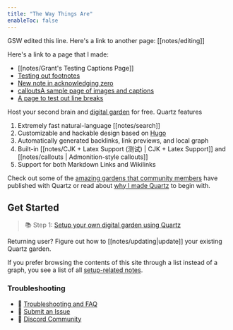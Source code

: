 ```yaml
---
title: "The Way Things Are"
enableToc: false
---
```

GSW edited this line.
Here's a link to another page: [[notes/editing]]

Here's a link to a page that I made:
- [[notes/Grant's Testing Captions Page]]
- [Testing out footnotes](notes/Testing%20out%20footnotes.md)
- [New note in acknowledging zero](notes/Acknowledging%20Zero/New%20note%20in%20acknowledging%20zero.md)
- [callouts](notes/callouts.md)[A sample page of images and captions](notes/A%20sample%20page%20of%20images%20and%20captions.md)
- [A page to test out line breaks](notes/A%20page%20to%20test%20out%20line%20breaks.md)

Host your second brain and [digital garden](https://jzhao.xyz/posts/networked-thought) for free. Quartz features

1. Extremely fast natural-language [[notes/search]]
2. Customizable and hackable design based on [Hugo](https://gohugo.io/)
3. Automatically generated backlinks, link previews, and local graph
4. Built-in [[notes/CJK + Latex Support (测试) | CJK + Latex Support]] and [[notes/callouts | Admonition-style callouts]]
5. Support for both Markdown Links and Wikilinks

Check out some of the [amazing gardens that community members](notes/showcase.md) have published with Quartz or read about [why I made Quartz](notes/philosophy.md) to begin with.

## Get Started
> 📚 Step 1: [Setup your own digital garden using Quartz](notes/setup.md)

Returning user? Figure out how to [[notes/updating|update]] your existing Quartz garden.

If you prefer browsing the contents of this site through a list instead of a graph, you see a list of all [setup-related notes](/tags/setup).

### Troubleshooting
- 🚧 [Troubleshooting and FAQ](notes/troubleshooting.md)
- 🐛 [Submit an Issue](https://github.com/jackyzha0/quartz/issues)
- 👀 [Discord Community](https://discord.gg/cRFFHYye7t)

